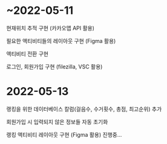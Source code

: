 # ~2022-05-11
 현재위치 추적 구현 (카카오맵 API 활용)

필요한 액티비티들의 레이아웃 구현 (Figma 활용)

액티비티 전환 구현

로그인, 회원가입 구현 (filezilla, VSC 활용)


# 2022-05-13
랭킹을 위한 데이터베이스 칼럼(걸음수, 수거횟수, 총점, 최고순위) 추가

회원가입 시 입력되지 않은 정보들 자동 초기화

랭킹 액티비티 레이아웃 구현 (Figma 활용) 진행중...
